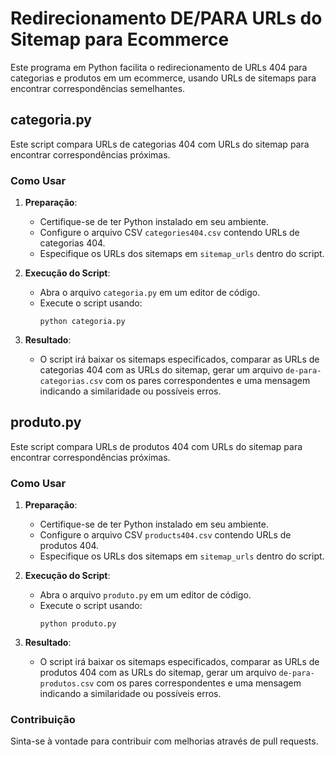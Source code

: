 # Redirecionamento DE/PARA URLs do Sitemap para Ecommerce
Este programa em Python facilita o redirecionamento de URLs 404 para categorias e produtos em um ecommerce, usando URLs de sitemaps para encontrar correspondências semelhantes.

## categoria.py
Este script compara URLs de categorias 404 com URLs do sitemap para encontrar correspondências próximas.

### Como Usar
1. **Preparação**:
   - Certifique-se de ter Python instalado em seu ambiente.
   - Configure o arquivo CSV `categories404.csv` contendo URLs de categorias 404.
   - Especifique os URLs dos sitemaps em `sitemap_urls` dentro do script.

2. **Execução do Script**:
   - Abra o arquivo `categoria.py` em um editor de código.
   - Execute o script usando:
     ```
     python categoria.py
     ```

3. **Resultado**:
   - O script irá baixar os sitemaps especificados, comparar as URLs de categorias 404 com as URLs do sitemap, gerar um arquivo `de-para-categorias.csv` com os pares correspondentes e uma mensagem indicando a similaridade ou possíveis erros.

## produto.py
Este script compara URLs de produtos 404 com URLs do sitemap para encontrar correspondências próximas.

### Como Usar
1. **Preparação**:
   - Certifique-se de ter Python instalado em seu ambiente.
   - Configure o arquivo CSV `products404.csv` contendo URLs de produtos 404.
   - Especifique os URLs dos sitemaps em `sitemap_urls` dentro do script.

2. **Execução do Script**:
   - Abra o arquivo `produto.py` em um editor de código.
   - Execute o script usando:
     ```
     python produto.py
     ```

3. **Resultado**:
   - O script irá baixar os sitemaps especificados, comparar as URLs de produtos 404 com as URLs do sitemap, gerar um arquivo `de-para-produtos.csv` com os pares correspondentes e uma mensagem indicando a similaridade ou possíveis erros.

### Contribuição

Sinta-se à vontade para contribuir com melhorias através de pull requests.
